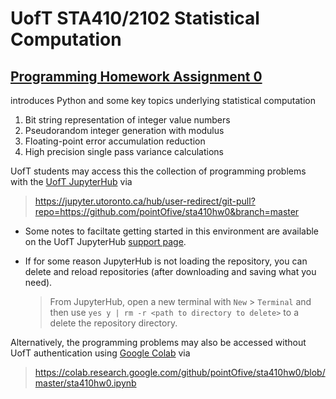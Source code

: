 # UofT STA410/2102 Statistical Computation
## [Programming Homework Assignment 0](sta410hw0.ipynb) 

introduces Python and some key topics underlying statistical computation 

1. Bit string representation of integer value numbers
2. Pseudorandom integer generation with modulus
3. Floating-point error accumulation reduction
4. High precision single pass variance calculations


UofT students may access this the collection of programming problems with the [UofT JupyterHub](https://jupyter.utoronto.ca) via

> https://jupyter.utoronto.ca/hub/user-redirect/git-pull?repo=https://github.com/pointOfive/sta410hw0&branch=master

- Some notes to faciltate getting started in this environment are available on the UofT JupyterHub [support page](https://act.utoronto.ca/jupyterhub-support/).

- If for some reason JupyterHub is not loading the repository, you can delete and reload repositories (after downloading and saving what you need).  

  > From JupyterHub, open a new terminal with `New` > `Terminal` and then use `yes y | rm -r <path to directory to delete>` to a delete the repository directory.

Alternatively, the programming problems may also be accessed without UofT authentication using [Google Colab](https://colab.research.google.com) via

> https://colab.research.google.com/github/pointOfive/sta410hw0/blob/master/sta410hw0.ipynb

